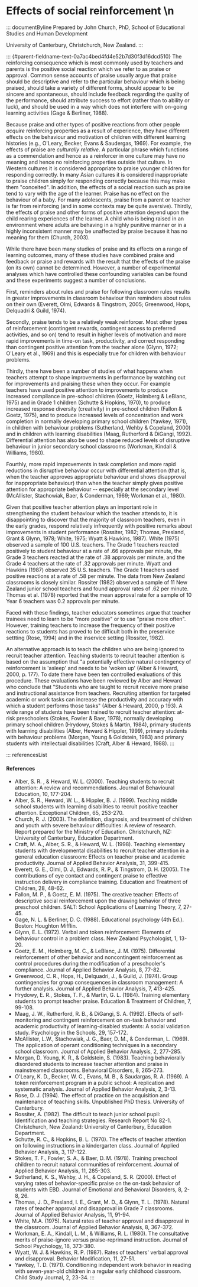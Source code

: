 # Effects of social reinforcement \n

::: documentByline
Prepared by John Church, PhD, School of Educational Studies and Human
Development

University of Canterbury, Christchurch, New Zealand.
:::

::: {#parent-fieldname-text-0a7ac4bed4fd4e52b7d30f3d16dcd510}
The reinforcing consequence which is most commonly used by teachers and
parents is the positive social reaction which we refer to as praise or
approval. Common sense accounts of praise usually argue that praise
should be descriptive and refer to the particular behaviour which is
being praised, should take a variety of different forms, should appear
to be sincere and spontaneous, should include feedback regarding the
quality of the performance, should attribute success to effort (rather
than to ability or luck), and should be used in a way which does not
interfere with on-going learning activities (Gage & Berliner, 1988).

Because praise and other types of positive reactions from other people
*acquire* reinforcing properties as a result of experience, they have
different effects on the behaviour and motivation of children with
different learning histories (e.g., O'Leary, Becker, Evans & Saudergas,
1969). For example, the effects of praise are *culturally relative*. A
particular phrase which functions as a commendation and hence as a
reinforcer in one culture may have no meaning and hence no reinforcing
properties outside that culture. In Western cultures it is considered
appropriate to praise younger children for responding correctly. In many
Asian cultures it is considered inappropriate to praise children simply
for responding correctly because this may make them \"conceited\". In
addition, the effects of a social reaction such as praise tend to vary
with the age of the learner. Praise has no effect on the behaviour of a
baby. For many adolescents, praise from a parent or teacher is far from
reinforcing (and in some contexts may be quite aversive). Thirdly, the
effects of praise and other forms of positive attention depend upon the
child rearing experiences of the learner. A child who is being raised in
an environment where adults are behaving in a highly punitive manner or
in a highly inconsistent manner may be unaffected by praise because it
has no meaning for them (Church, 2003).

While there have been many studies of praise and its effects on a range
of learning outcomes, many of these studies have combined praise and
feedback or praise and rewards with the result that the effects of the
praise (on its own) cannot be determined. However, a number of
experimental analyses which have controlled these confounding variables
can be found and these experiments suggest a number of conclusions.

First, reminders about rules and praise for following classroom rules
results in greater improvements in classroom behaviour than reminders
about rules on their own (Everett, Olmi, Edwards & Tingstrom, 2005;
Greenwood, Hops, Delquadri & Guild, 1974).

Secondly, praise tends to be a relatively weak reinforcer. Most other
types of reinforcement (contingent rewards, contingent access to
preferred activities, and so on) tend to result in higher levels of
motivation and more rapid improvements in time-on task, productivity,
and correct responding than contingent positive attention from the
teacher alone (Glynn, 1972; O'Leary et al., 1969) and this is especially
true for children with behaviour problems.

Thirdly, there have been a number of studies of what happens when
teachers attempt to shape improvements in performance by watching out
for improvements and praising these when they occur. For example
teachers have used positive attention to improvements to produce
increased compliance in pre-school children (Goetz, Holmberg & LeBlanc,
1975) and in Grade 1 children (Schutte & Hopkins, 1970), to produce
increased response diversity (creativity) in pre-school children (Fallon
& Goetz, 1975), and to produce increased levels of concentration and
work completion in normally developing primary school children (Yawkey,
1971), in children with behaviour problems (Sutherland, Wehby &
Copeland, 2000) and in children with learning disabilities (Maag,
Rutherford & DiGangi, 1992). Differential attention has also be used to
shape reduced levels of disruptive behaviour in junior secondary school
classrooms (Workman, Kindall & Williams, 1980).

Fourthly, more rapid improvements in task completion and more rapid
reductions in disruptive behaviour occur with differential attention
(that is, when the teacher approves appropriate behaviour and shows
disapproval for inappropriate behaviour) than when the teacher simply
gives positive attention for appropriate behaviour -- especially at the
secondary level (McAllister, Stachowiak, Baer, & Conderman, 1969;
Workman et al., 1980).

Given that positive teacher attention plays an important role in
strengthening the student behaviour which the teacher attends to, it is
disappointing to discover that the majority of classroom teachers, even
in the early grades, respond relatively infrequently with positive
remarks about improvements in student performance (Rossiter, 1982;
Thomas, Presland, Grant & Glynn, 1978; White, 1975; Wyatt & Hawkins,
1987). White (1975) observed a sample of 100 U.S. teachers. The Grade 1
teachers reacted positively to student behaviour at a rate of .66
approvals per minute, the Grade 3 teachers reacted at the rate of .38
approvals per minute, and the Grade 4 teachers at the rate of .32
approvals per minute. Wyatt and Hawkins (1987) observed 35 U.S.
teachers. The Grade 1 teachers used positive reactions at a rate of .58
per minute. The data from New Zealand classrooms is closely similar.
Rossiter (1982) observed a sample of 11 New Zealand junior school
teachers and found approval rates of .62 per minute. Thomas et al.
(1978) reported that the mean approval rate for a sample of 10 Year 6
teachers was 0.2 approvals per minute.

Faced with these findings, teacher educators sometimes argue that
teacher trainees need to learn to be "more positive" or to use "praise
more often". However, training teachers to increase the frequency of
their positive reactions to students has proved to be difficult both in
the preservice settting (Rose, 1994) and in the inservice setting
(Rossiter, 1982).

An alternative approach is to teach the children who are being ignored
to recruit teacher attention. Teaching students to recruit teacher
attention is based on the assumption that "a potentially effective
natural contingency of reinforcement is 'asleep' and needs to be 'woken
up' (Alber & Heward, 2000, p. 177). To date there have been ten
controlled evaluations of this procedure. These evaluations have been
reviewed by Alber and Heward who conclude that "Students who are taught
to recruit receive more praise and instructional assistance from
teachers. Recruiting attention for targeted academic or work tasks can
increase the productivity and accuracy with which a student performs
those tasks" (Alber & Heward, 2000, p 193). A wide range of students
have been trained to recruit teacher attention: at-risk preschoolers
(Stokes, Fowler & Baer, 1978), normally developing primary school
children (Hrydowy, Stokes & Martin, 1984), primary students with
learning disabilities (Alber, Heward & Hippler, 1999), primary students
with behaviour problems (Morgan, Young & Goldstein, 1983) and primary
students with intellectual disabilities (Craft, Alber & Heward, 1988).
:::

::: referencesList
#### References

-   Alber, S. R. , & Heward, W. L. (2000). Teaching students to recruit
    attention: A review and recommendations. Journal of Behavioural
    Education, 10, 177-204.
-   Alber, S. R., Heward, W. L., & Hippler, B. J. (1999). Teaching
    middle school students with learning disabilities to recruit
    positive teacher attention. Exceptional Children, 65, 253-270.
-   Church, R. J. (2003). The definition, diagnosis, and treatment of
    children and youth with severe behaviour difficulties: A review of
    research. Report prepared for the Ministry of Education.
    Christchurch, NZ: University of Canterbury, Education Department.
-   Craft, M. A., Alber, S. R., & Heward, W. L. (1998). Teaching
    elementary students with developmental disabilities to recruit
    teacher attention in a general education classroom: Effects on
    teacher praise and academic productivity. Journal of Applied
    Behavior Analysis, 31, 399-415.
-   Everett, G. E., Olmi, D. J., Edwards, R. P., & Tingstrom, D. H.
    (2005). The contributions of eye contact and contingent praise to
    effective instruction delivery in compliance training. Education and
    Treatment of Children, 28, 48-62.
-   Fallon, M. P., & Goetz, E. M. (1975). The creative teacher: Effects
    of descriptive social reinforcement upon the drawing behavior of
    three preschool children. SALT: School Applications of Learning
    Theory, 7, 27-45.
-   Gage, N. L. & Berliner, D. C. (1988). Educational psychology (4th
    Ed.). Boston: Houghton Mifflin.
-   Glynn, E. L. (1972). Verbal and token reinforcement: Elements of
    behaviour control in a problem class. New Zealand Psychologist, 1,
    13-20.
-   Goetz, E. M., Holmberg, M. C., & LeBlanc, J. M. (1975). Differential
    reinforcement of other behavior and noncontingent reinforcement as
    control procedures during the modification of a preschooler\'s
    compliance. Journal of Applied Behavior Analysis, 8, 77-82.
-   Greenwood, C. R., Hops, H., Delquadri, J., & Guild, J. (1974). Group
    contingencies for group consequences in classroom management: A
    further analysis. Journal of Applied Behavior Analysis, 7, 413-425.
-   Hrydowy, E. R., Stokes, T. F., & Martin, G. L. (1984). Training
    elementary students to prompt teacher praise. Education & Treatment
    of Children, 7, 99-108.
-   Maag, J. W., Rutherford, R. B., & DiGangi, S. A. (1992). Effects of
    self-monitoring and contingent reinforcement on on-task behavior and
    academic productivity of learning-disabled students: A social
    validation study. Psychology in the Schools, 29, 157-172.
-   McAllister, L.W., Stachowiak, J. G., Baer, D. M., & Conderman, L.
    (1969). The application of operant conditioning techniques in a
    secondary school classroom. Journal of Applied Behavior Analysis, 2,
    277-285.
-   Morgan, D. Young, K. R., & Goldstein, S. (1983). Teaching
    behaviorally disordered students to increase teacher attention and
    praise in mainstreamed classrooms. Behavioral Disorders, 8, 265-273.
-   O\'Leary, K. D., Becker, W. C., Evans, M. B., & Saudargas, R. A.
    (1969). A token reinforcement program in a public school: A
    replication and systematic analysis. Journal of Applied Behavior
    Analysis, 2, 3-13.
-   Rose, D. J. (1994). The effect of practice on the acquisition and
    maintenance of teaching skills. Unpublished PhD thesis. University
    of Canterbury.
-   Rossiter, A. (1982). The difficult to teach junior school pupil:
    Identification and teaching strategies. Research Report No 82-1.
    Christchurch, New Zealand: University of Canterbury, Education
    Department.
-   Schutte, R. C., & Hopkins, B. L. (1970). The effects of teacher
    attention on following instructions in a kindergarten class. Journal
    of Applied Behavior Analysis, 3, 117-122.
-   Stokes, T. F., Fowler, S. A., & Baer, D. M. (1978). Training
    preschool children to recruit natural communities of reinforcement.
    Journal of Applied Behavior Analysis, 11, 285-303.
-   Sutherland, K. S., Wehby, J. H., & Copeland, S. R. (2000). Effect of
    varying rates of behavior-specific praise on the on-task behavior of
    students with EBD. Journal of Emotional and Behavioral Disorders, 8,
    2-8, 26.
-   Thomas, J. D., Presland, I. E., Grant, M. D., & Glynn, T. L. (1978).
    Natural rates of teacher approval and disapproval in Grade 7
    classrooms. Journal of Applied Behavior Analysis, 11, 91-94.
-   White, M.A. (1975). Natural rates of teacher approval and
    disapproval in the classroom. Journal of Applied Behavior Analysis,
    8, 367-372.
-   Workman, E. A., Kindall, L. M., & Williams, R. L. (1980). The
    consultative merits of praise-ignore versus praise-reprimand
    instruction. Journal of School Psychology, 18, 373-380.
-   Wyatt, W. J. & Hawkins, R. P. (1987). Rates of teachers\' verbal
    approval and disapproval. Behavior Modification, 11, 27-51.
-   Yawkey, T. D. (1971). Conditioning independent work behavior in
    reading with seven-year-old children in a regular early childhood
    classroom. Child Study Journal, 2, 23-34.
:::
